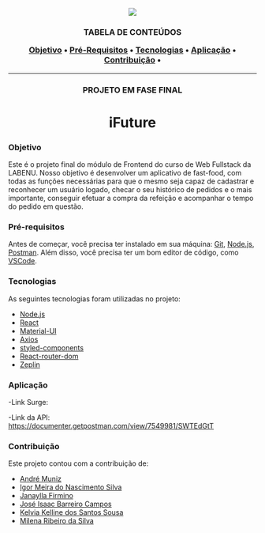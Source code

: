 <p align="center">
<img src="https://scene.zeplin.io/project/5dd5ab8e5fb2a0060f81698f/screen/5dd5abb8053268bc95db6469" />
</p>

<h3 align="center">TABELA DE CONTEÚDOS
<p align="center">
 <a href="#objetivo">Objetivo</a> •
 <a href="#Pré-Requisitos">Pré-Requisitos</a> • 
 <a href="#tecnologias">Tecnologias</a> • 
 <a href="#aplicação">Aplicação</a> • 
 <a href="#contribuição">Contribuição</a> • 
</p>
</h3>
  
<hr>

<h3 align="center">PROJETO EM FASE FINAL</h2>


<h1 align="center">iFuture</h1>

### Objetivo

<p>Este é o projeto final do módulo de Frontend do curso de Web Fullstack da LABENU. Nosso objetivo é desenvolver um aplicativo de fast-food, com todas as funções necessárias para que o mesmo seja capaz de cadastrar e reconhecer um usuário logado, checar o seu histórico de pedidos e o mais importante, conseguir efetuar a compra da refeição e acompanhar o tempo do pedido em questão.</p>
  
### Pré-requisitos

Antes de começar, você precisa ter instalado em sua máquina: [Git](https://gitforwindows.org/), [Node.js](https://nodejs.org/en/), [Postman](https://www.postman.com/).
Além disso, você precisa ter um bom editor de código, como [VSCode](https://code.visualstudio.com/).

### Tecnologias

As seguintes tecnologias foram utilizadas no projeto:

- [Node.js](https://nodejs.org/en/)
- [React](https://pt-br.reactjs.org/)
- [Material-UI](https://material-ui.com/pt/)
- [Axios](https://www.npmjs.com/package/axios)
- [styled-components](https://styled-components.com/)
- [React-router-dom](https://reactrouter.com/web/guides/quick-start)
- [Zeplin](https://zeplin.io/)

### Aplicação

-Link Surge: 

-Link da API: https://documenter.getpostman.com/view/7549981/SWTEdGtT


### Contribuição

Este projeto contou com a contribuição de:


<ul>
 <li><a href="https://www.linkedin.com/in/andr%C3%A9-muniz-26559510a/">André Muniz</a></li>
 <li><a href="https://www.linkedin.com/in/igor-meira-55422a1b5/">Igor Meira do Nascimento Silva</a> </li>
 <li><a href="https://www.linkedin.com/in/janayllafirmino/">Janaylla Firmino</a></li>
 <li><a href="https://www.linkedin.com/in/jose-isaac/">José Isaac Barreiro Campos</a></li>
 <li><a href="https://www.linkedin.com/in/kelvia-kelline/">Kelvia Kelline dos Santos Sousa</a></li>
 <li><a href="">Milena Ribeiro da Silva</a></li>
</ul>
